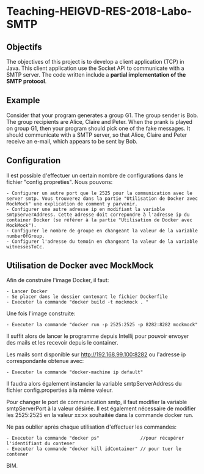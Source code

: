 # Teaching-HEIGVD-RES-2018-Labo-SMTP


## Objectifs

The objectives of this project is to develop a client application (TCP) in Java. This client application use the Socket API to communicate with a SMTP server. The code written include a **partial implementation of the SMTP protocol**. 


## Example

Consider that your program generates a group G1. The group sender is Bob. The group recipients are Alice, Claire and Peter. When the prank is played on group G1, then your program should pick one of the fake messages. It should communicate with a SMTP server, so that Alice, Claire and Peter receive an e-mail, which appears to be sent by Bob.


## Configuration

Il est possible d'effectuer un certain nombre de configurations dans le fichier "config.propreties". Nous pouvons:

	- Configurer un autre port que le 2525 pour la communication avec le server smtp. Vous trouverez dans la partie "Utilisation de Docker avec MockMock" une explication de comment y parvenir.
	- Configurer une autre adresse ip en modifiant la variable smtpServerAddress. Cette adresse doit correpondre à l'adresse ip du container Docker (se référer à la partie "Utilisation de Docker avec MockMock").
	- Configurer le nombre de groupe en changeant la valeur de la variable numberOfGroup.
	- Configurer l'adresse du temoin en changeant la valeur de la variable witnessesToCc.


## Utilisation de Docker avec MockMock

Afin de construire l'image Docker, il faut:

	- Lancer Docker
	- Se placer dans le dossier contenant le fichier Dockerfile
	- Executer la commande "docker build -t mockmock . "
	
Une fois l'image construite:

	- Executer la commande "docker run -p 2525:2525 -p 8282:8282 mockmock"
	
Il suffit alors de lancer le programme depuis Intellij pour pouvoir envoyer des mails et les recevoir depuis le container.

Les mails sont disponible sur http://192.168.99.100:8282 ou l'adresse ip correspondante obtenue avec:

	- Executer la commande "docker-machine ip default"
	
Il faudra alors également instancier la variable smtpServerAddress du fichier config.properties à la même valeur.

Pour changer le port de communication smtp, il faut modifier la variable smtpServerPort à la valeur désirée. Il est également nécessaire de modifier les 2525:2525 en la valeur xx:xx souhaitée
dans la commande docker run.

Ne pas oublier après chaque utilisation d'effectuer les commandes:

	- Executer la commande "docker ps" 				 //pour récupérer l'identifiant du contener 
	- Executer la commande "docker kill idContainer" // pour tuer le contener 

	
BIM.
	
	
